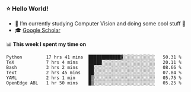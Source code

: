 ### ⭐️ Hello World!

<!--
**hologerry/hologerry** is a ✨ _special_ ✨ repository because its `README.md` (this file) appears on your GitHub profile.

Here are some ideas to get you started:

- 🔭 I’m currently working and studying on Computer Vision
- 🌱 I’m currently learning at Peking University
- 💬 Ask me about 
- 📫 How to reach me: E-mail
- 😄 Pronouns: he/his
- ⚡ Fun fact: Music is the Power
-->


- 🔭 I’m currently studying Computer Vision and doing some cool stuff 🤖
- 🎓 [Google Scholar](https://scholar.google.com/citations?user=3ykqW9wAAAAJ&hl=en)


📊 **This week I spent my time on**

<!--START_SECTION:waka-->

```text
Python         17 hrs 41 mins  ████████████▓░░░░░░░░░░░░   50.31 %
TeX            7 hrs 4 mins    █████░░░░░░░░░░░░░░░░░░░░   20.11 %
Bash           3 hrs 2 mins    ██░░░░░░░░░░░░░░░░░░░░░░░   08.66 %
Text           2 hrs 45 mins   ██░░░░░░░░░░░░░░░░░░░░░░░   07.84 %
YAML           2 hrs 1 min     █▒░░░░░░░░░░░░░░░░░░░░░░░   05.75 %
OpenEdge ABL   1 hr 50 mins    █▒░░░░░░░░░░░░░░░░░░░░░░░   05.25 %
```

<!--END_SECTION:waka-->
